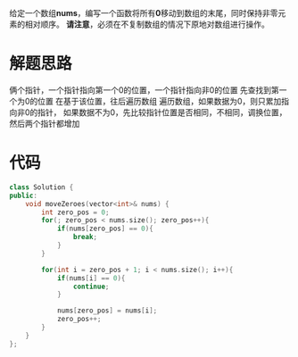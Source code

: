 给定一个数组**nums**，编写一个函数将所有**0**移动到数组的末尾，同时保持非零元素的相对顺序。
**请注意**，必须在不复制数组的情况下原地对数组进行操作。

# 解题思路
俩个指针，一个指针指向第一个0的位置，一个指针指向非0的位置
先查找到第一个为0的位置
在基于该位置，往后遍历数组
遍历数组，如果数据为0，则只累加指向非0的指针，
如果数据不为0，先比较指针位置是否相同，不相同，调换位置，然后两个指针都增加

# 代码
```c++
class Solution {
public:
    void moveZeroes(vector<int>& nums) {
        int zero_pos = 0;
        for(; zero_pos < nums.size(); zero_pos++){
            if(nums[zero_pos] == 0){
                break;
            }
        }

        for(int i = zero_pos + 1; i < nums.size(); i++){
            if(nums[i] == 0){
                continue;
            }

            nums[zero_pos] = nums[i];
            zero_pos++;
        }
    }
};
```